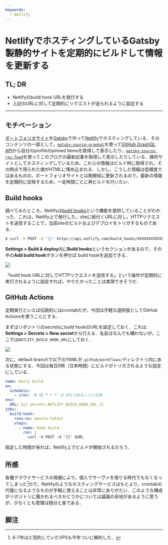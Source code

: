 ```yaml
---
keywords:
  - Netlify
---
```


# NetlifyでホスティングしているGatsby製静的サイトを定期的にビルドして情報を更新する

## TL; DR

- Netlifyのbuild hook URLを発行する
- 上記のURLに対して定期的にリクエストが送られるように設定する

---

## モチベーション

[ポートフォリオサイト](https://ryota-ka.me/)を[Gatsby](https://gatsbyjs.com/)で作って[Netlify](https://www.netlify.com/)でホスティングしている．そのコンテンツの一部として，[`gatsby-source-graphql`](https://www.gatsbyjs.com/plugins/gatsby-source-graphql/)を使って[GitHub GraphQL API](https://docs.github.com/en/free-pro-team@latest/graphql)から自分のprofileのpinned itemsを取得して表示したり，[`gatsby-source-rss-feed`](https://www.gatsbyjs.com/plugins/gatsby-source-rss-feed/)を使ってこのブログの最新記事を取得して表示したりしている．静的サイトとしてホスティングしているため，これらの情報はビルド時に取得され，その時点で得られた値がHTMLに埋め込まれる．しかし，こうした情報は低頻度ではあるものの，ポートフォリオサイトとは無関係に更新されるので，最新の情報を定期的に反映するため，一定時間ごとに再ビルドを行いたい．

## Build hooks

調べてみたところ，Netlifyは[build hooks](https://docs.netlify.com/configure-builds/build-hooks/)という機能を提供していることがわかった．これは，Netlify上で発行した，siteに紐付くURLに対し，HTTPリクエストを送信することで，当該siteのビルドおよびデプロイをトリガするものである．

```sh
$ curl -X POST -d '{}' https://api.netlify.com/build_hooks/XXXXXXXXXXXXXXX
```

**Settings > Build & deploy**内に**Build hooks**というセクションがあるので，その中の**Add build hook**ボタンを押せば build hookを追加できる．

![](https://gyazo.com/083a4d3358e3712115244890b1823aae.png)

「build hook URLに対してHTTPリクエストを送信する」という操作が定期的に実行されるように設定すれば，やりたかったことは実現できそうだ．

## GitHub Actions

定期実行といえば伝統的にはcrontabだが，今回は手軽な選択肢としてGitHub Actionsを使うことにする．

まずはリポジトリのsecretsにbuild hookのURLを設定しておく．これは**Settings > Secrets > New secret**から行える．名前はなんでも構わないが，ここでは`NETLIFY_BUILD_HOOK_URL`にしておく．

![](https://gyazo.com/d548ba8a8d604e7cb019fd65802472f4.png)

次に，default branchで以下のYAMLが`.github/workflows/`ディレクトリ内にある状態にする．今回は毎日0時（日本時間）にビルドがトリガされるような設定にしている．

```yaml filename=.github/workflows/daily.yml
name: Daily build
on:
  schedule:
    - cron: '0 15 * * *' # UTCであることに注意
env:
  URL: ${{ secrets.NETLIFY_BUILD_HOOK_URL }}
jobs:
  build-hook:
    runs-on: ubuntu-latest
    steps:
      - name: Hook build
        run: |
          curl -X POST -d '{}' $URL
```

指定した時間が来れば，Netlify上でビルドが開始されるだろう．

## 所感

各種クラウドサービスの発展により，個人でサーヴァを借りる時代でもなくなってしまった[^1]ので，Netlifyのようなホスティングサービスはもとより，crontabの代替になるようなものが手軽に使えることは非常にありがたい．このような構成がリポジトリに置かれるべきかどうかについては議論の余地があるように思うが，少なくとも管理は随分と楽である．

## 脚注

[^1]: 6-7年ほど契約していたVPSも今年ついに解約した．
